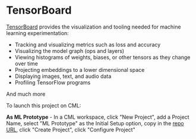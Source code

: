 # TensorBoard


[TensorBoard](https://www.tensorflow.org/tensorboard/)  provides the visualization and tooling needed for machine learning experimentation:

- Tracking and visualizing metrics such as loss and accuracy
- Visualizing the model graph (ops and layers)
- Viewing histograms of weights, biases, or other tensors as they change over time
- Projecting embeddings to a lower dimensional space
- Displaying images, text, and audio data
- Profiling TensorFlow programs

And much more



To launch this project on CML:

**As ML Prototype** - In a CML workspace, click "New Project", add a Project Name, select "ML Prototype" as the Initial Setup option, copy in the [repo URL](https://github.com/hortonworks-sk/tensorboard-cml-amp.git), click "Create Project", click "Configure Project"
